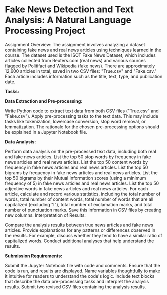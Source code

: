 # Fake News Detection and Text Analysis: A Natural Language Processing Project

Assignment Overview:
The assignment involves analyzing a dataset containing fake news and real news articles using techniques learned in the course. The dataset used is the ISOT Fake News Dataset, which includes articles collected from Reuters.com (real news) and various sources flagged by Politifact and Wikipedia (fake news). There are approximately 12,600 articles in total, saved in two CSV files: "True.csv" and "Fake.csv." Each article includes information such as the title, text, type, and publication date.

**Tasks:**

**Data Extraction and Pre-processing:**

Write Python code to extract text data from both CSV files ("True.csv" and "Fake.csv").
Apply pre-processing tasks to the text data. This may include tasks like tokenization, lowercase conversion, stop word removal, or lemmatization. The rationale for the chosen pre-processing options should be explained in a Jupyter Notebook file.

**Data Analysis:**

Perform data analysis on the pre-processed text data, including both real and fake news articles.
List the top 50 stop words by frequency in fake news articles and real news articles.
List the top 50 content words by frequency in fake news articles and real news articles.
List the top 50 bigrams by frequency in fake news articles and real news articles.
List the top 50 bigrams by their Mutual Information scores (using a minimum frequency of 5) in fake news articles and real news articles.
List the top 50 adjective words in fake news articles and real news articles.
For each article, calculate and record various statistics, including the total number of words, total number of content words, total number of words that are all capitalized (excluding "I"), total number of exclamation marks, and total number of punctuation marks. Save this information in CSV files by creating new columns.
Interpretation of Results:

Compare the analysis results between true news articles and fake news articles.
Provide explanations for any patterns or differences observed in the results. For example, discuss whether they tend to have a similar ratio of capitalized words.
Conduct additional analyses that help understand the results.

**Submission Requirements:**

Submit the Jupyter Notebook file with code and comments.
Ensure that the code is run, and results are displayed.
Name variables thoughtfully to make it intuitive for readers to understand the code's logic.
Include text blocks that describe the data pre-processing tasks and interpret the analysis results.
Submit two revised CSV files containing the analysis results.
